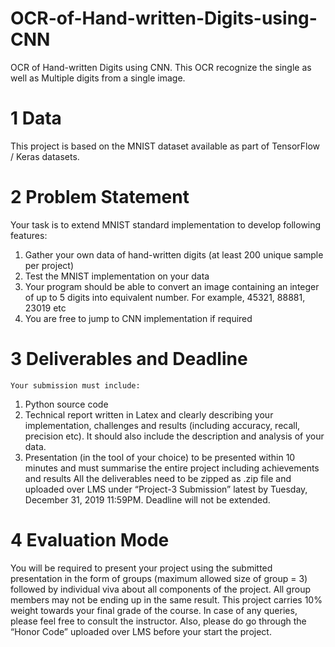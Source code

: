 # OCR-of-Hand-written-Digits-using-CNN
OCR of Hand-written Digits using CNN. This OCR recognize the single as well as Multiple digits from a single image.

# 1 Data
This project is based on the MNIST dataset available as part of TensorFlow /
Keras datasets.
# 2 Problem Statement
Your task is to extend MNIST standard implementation to develop following
features:
  1. Gather your own data of hand-written digits (at least 200 unique sample per project)
  2. Test the MNIST implementation on your data
  3. Your program should be able to convert an image containing an integer of up to 5 digits into equivalent number. For example, 45321, 88881, 23019 etc
  4. You are free to jump to CNN implementation if required
 # 3 Deliverables and Deadline
    Your submission must include:
  1. Python source code
  2. Technical report written in Latex and clearly describing your implementation, challenges and results (including accuracy, recall, precision etc). It should also include the description and analysis of your data.
  3. Presentation (in the tool of your choice) to be presented within 10 minutes and must summarise the entire project including achievements and results
  All the deliverables need to be zipped as .zip file and uploaded over LMS under “Project-3 Submission” latest by Tuesday, December 31, 2019 11:59PM. Deadline will not be extended.
# 4 Evaluation Mode
  You will be required to present your project using the submitted presentation in the form of groups (maximum allowed size of group = 3) followed by individual
viva about all components of the project. All group members may not be ending up in the same result. This project carries 10% weight towards your final grade
of the course. In case of any queries, please feel free to consult the instructor. Also, please
do go through the “Honor Code” uploaded over LMS before your start the
project.
